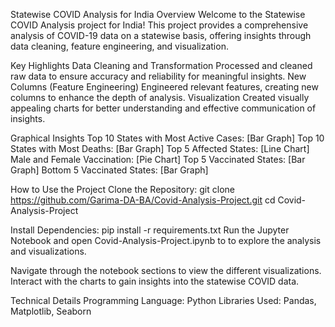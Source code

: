 Statewise COVID Analysis for India 
Overview
Welcome to the Statewise COVID Analysis project for India! This project provides a comprehensive analysis of COVID-19 data on a statewise basis, offering insights through data cleaning, feature engineering, and visualization.

Key Highlights 
Data Cleaning and Transformation
Processed and cleaned raw data to ensure accuracy and reliability for meaningful insights.
New Columns (Feature Engineering)
Engineered relevant features, creating new columns to enhance the depth of analysis.
Visualization
Created visually appealing charts for better understanding and effective communication of insights.

Graphical Insights 
Top 10 States with Most Active Cases: [Bar Graph]
Top 10 States with Most Deaths: [Bar Graph]
Top 5 Affected States: [Line Chart]
Male and Female Vaccination: [Pie Chart]
Top 5 Vaccinated States: [Bar Graph]
Bottom 5 Vaccinated States: [Bar Graph]

How to Use the Project 
Clone the Repository:
git clone https://github.com/Garima-DA-BA/Covid-Analysis-Project.git
cd Covid-Analysis-Project

Install Dependencies:
pip install -r requirements.txt
Run the Jupyter Notebook and open Covid-Analysis-Project.ipynb to to explore the analysis and visualizations.

Navigate through the notebook sections to view the different visualizations.
Interact with the charts to gain insights into the statewise COVID data.

Technical Details 
Programming Language: Python
Libraries Used: Pandas, Matplotlib, Seaborn
